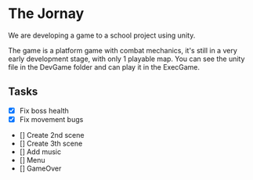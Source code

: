 # The Jornay
We are developing a game to a school project using unity.

The game is a platform game with combat mechanics, it's still in a very early development stage, with only 1 playable map.
You can see the unity file in the DevGame folder and can play it in the ExecGame.

## Tasks

- [x] Fix boss health
- [x] Fix movement bugs
- [] Create 2nd scene
- [] Create 3th scene
- [] Add music
- [] Menu
- [] GameOver 
